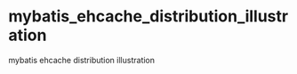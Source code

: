 mybatis_ehcache_distribution_illustration
=========================================

mybatis ehcache distribution illustration
